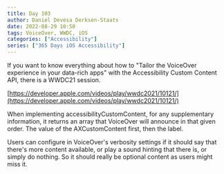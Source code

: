 ```yaml
---
title: Day 103
author: Daniel Devesa Derksen-Staats
date: 2022-08-29 10:50
tags: VoiceOver, WWDC, iOS
categories: ["Accessibility"]
series: ["365 Days iOS Accessibility"]
---
```


If you want to know everything about how to "Tailor the VoiceOver experience in your data-rich apps" with the Accessibility Custom Content API, there is a WWDC21 session. 

[https://developer.apple.com/videos/play/wwdc2021/10121/](https://developer.apple.com/videos/play/wwdc2021/10121/)

When implementing accessibilityCustomContent, for any supplementary information, it returns an array that VoiceOver will announce in that given order. The value of the AXCustomContent first, then the label.

Users can configure in VoiceOver's verbosity settings if it should say that there's more content available, or play a sound hinting that there is, or simply do nothing. So it should really be optional content as users might miss it.





